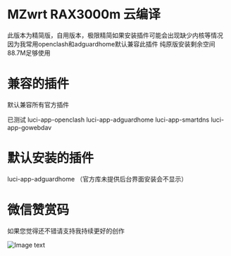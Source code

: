 # MZwrt RAX3000m 云编译
此版本为精简版，自用版本，极限精简如果安装插件可能会出现缺少内核等情况
因为我常用openclash和adguardhome默认兼容此插件
纯原版安装剩余空间88.7M足够使用



# 兼容的插件
默认兼容所有官方插件

已测试
luci-app-openclash
luci-app-adguardhome
luci-app-smartdns
luci-app-gowebdav

# 默认安装的插件
luci-app-adguardhome  （官方库未提供后台界面安装会不显示）



# 微信赞赏码
如果您觉得还不错请支持我持续更好的创作

![Image text](https://github.com/mzwrt/RAx3000m/blob/1f1223de54bcf87e85471ad04cc8814a6cdee4d9/zanshang.png)
